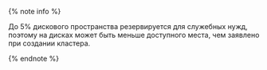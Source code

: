 {% note info %}

До 5% дискового пространства резервируется для служебных нужд, поэтому на дисках может быть меньше доступного места, чем заявлено при создании кластера.

{% endnote %}